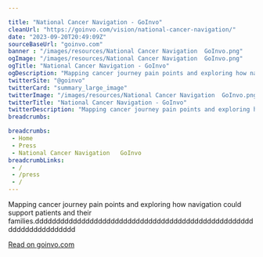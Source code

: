 ```yaml
---

title: "National Cancer Navigation - GoInvo"
cleanUrl: "https://goinvo.com/vision/national-cancer-navigation/"
date: "2023-09-20T20:49:09Z"
sourceBaseUrl: "goinvo.com"
banner : "/images/resources/National Cancer Navigation  GoInvo.png"
ogImage: "/images/resources/National Cancer Navigation  GoInvo.png"
ogTitle: "National Cancer Navigation - GoInvo"
ogDescription: "Mapping cancer journey pain points and exploring how navigation could support patients and their families."
twitterSite: "@goinvo"
twitterCard: "summary_large_image"
twitterImage: "/images/resources/National Cancer Navigation  GoInvo.png"
twitterTitle: "National Cancer Navigation - GoInvo"
twitterDescription: "Mapping cancer journey pain points and exploring how navigation could support patients and their families."
breadcrumbs:

breadcrumbs:
 - Home
 - Press
 - National Cancer Navigation   GoInvo
breadcrumbLinks:
 - / 
 - /press
 - / 
---
```


Mapping cancer journey pain points and exploring how navigation could support patients and their families.dddddddddddddddddddddddddddddddddddddddddddddddddddddddddddddddddddd

[Read on goinvo.com](https://goinvo.com/vision/national-cancer-navigation/)